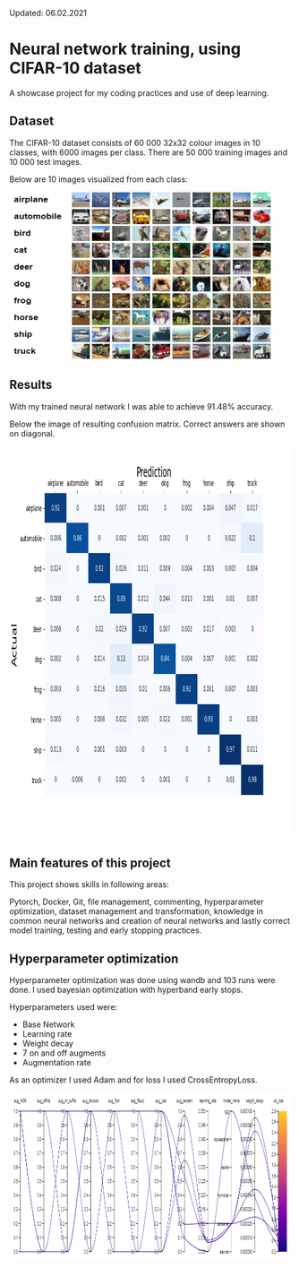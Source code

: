 Updated: 06.02.2021
 
# Neural network training, using CIFAR-10 dataset
A showcase project for my coding practices and use of deep learning.
 
## Dataset
The CIFAR-10 dataset consists of 60 000 32x32 colour images in 10 classes, with 6000 images per class. There are 50 000 training images and 10 000 test images.
 
Below are 10 images visualized from each class:
<p alling='center'>
<img width="470" height="300" src="readme_images/cifar10_visualization.PNG">
</p>
 
## Results
With my trained neural network I was able to achieve 91.48% accuracy.
 
Below the image of resulting confusion matrix. Correct answers are shown on diagonal.
 
<p aling='center'>
<img width="1000" height="700" src="readme_images/conf_matrix.png">
</p>
 
## Main features of this project
This project shows skills in following areas:
 
Pytorch, Docker, Git, file management, commenting, hyperparameter optimization, dataset management and transformation, knowledge in common neural networks and creation of neural networks and lastly correct model training, testing and early stopping practices.
 
## Hyperparameter optimization
Hyperparameter optimization was done using wandb and 103 runs were done. I used bayesian optimization with hyperband early stops.
 
Hyperparameters used were:
- Base Network
- Learning rate
- Weight decay
- 7 on and off augments
- Augmentation rate
 
As an optimizer I used Adam and for loss I used CrossEntropyLoss.
 
<p aling='center'>
<img width="1000" height="300" src="readme_images/paralel_coords.png">
</p>